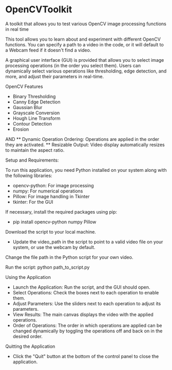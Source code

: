 # OpenCVToolkit
A toolkit that allows you to test various OpenCV image processing functions in real time

This tool allows you to learn about and experiment with different OpenCV functions. You can specify a path to a video in the code, or it will default to a Webcam feed if it doesn't find a video. 

A graphical user interface (GUI) is provided that allows you to select image processing operations (in the order you select them). Users can dynamically select various operations like thresholding, edge detection, and more, and adjust their parameters in real-time.

OpenCV Features
- Binary Thresholding
- Canny Edge Detection
- Gaussian Blur
- Grayscale Conversion
- Hough Line Transform
- Contour Detection
- Erosion

AND
** Dynamic Operation Ordering: Operations are applied in the order they are activated.
** Resizable Output: Video display automatically resizes to maintain the aspect ratio.

Setup and Requirements:

To run this application, you need Python installed on your system along with the following libraries:

- opencv-python: For image processing
- numpy: For numerical operations
- Pillow: For image handling in Tkinter
- tkinter: For the GUI

If necessary, install the required packages using pip:
- pip install opencv-python numpy Pillow

Download the script to your local machine.
- Update the video_path in the script to point to a valid video file on your system, or use the webcam by default.

Change the file path in the Python script for your own video.

Run the script:
python path_to_script.py

Using the Application
- Launch the Application: Run the script, and the GUI should open.
- Select Operations: Check the boxes next to each operation to enable them.
- Adjust Parameters: Use the sliders next to each operation to adjust its parameters.
- View Results: The main canvas displays the video with the applied operations.
- Order of Operations: The order in which operations are applied can be changed dynamically by toggling the operations off and back on in the desired order.

Quitting the Application
- Click the "Quit" button at the bottom of the control panel to close the application.
